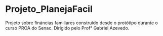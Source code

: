 # Projeto_PlanejaFacil
Projeto sobre fináncias familiares construído desde o protótipo durante o curso PROA do Senac. Dirigido pelo Prof° Gabriel Azevedo.
